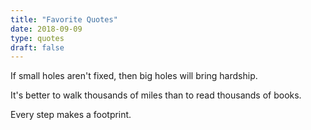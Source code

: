 ```yaml
---
title: "Favorite Quotes"
date: 2018-09-09
type: quotes
draft: false
---
```

 If small holes aren't fixed, then big holes will bring hardship.

 It's better to walk thousands of miles than to read thousands of books.

 Every step makes a footprint.
